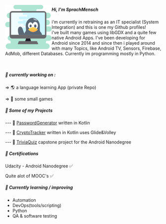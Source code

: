   
 <p align='left'>
  <img width="150" align='left' src="https://raw.githubusercontent.com/Sprachmensch/sprachmensch/master/header.png?raw=true">
  
##### Hi, I'm SprachMensch

i'm currently in retraining as an IT specialist (System Integration) and this is one my Github profiles!<br>
i've built many games using libGDX and a quite few native Android Apps. I've been developing for Android since 2014 and since then i played around with many Topics, like Android TV, Sensors, Firebase, AdMob, different Databases. Currently im programming mostly in Python. 
</p>

<div><br></div>

##### :wrench: currently working on :

=> 🌎 a language learning App (private Repo)

=> :space_invader: some small games

 
##### :file_folder: Some of my Projects

--- :floppy_disk: [PasswordGenerator](https://github.com/Sprachmensch/PWGenerator) written in Kotlin

--- :floppy_disk: [CryptoTracker](https://github.com/Sprachmensch/Kotlin-CryptoTracker) written in Kotlin uses Glide&Volley
   
--- :floppy_disk: [TriviaQuiz](https://github.com/Sprachmensch/TriviaQuiz) capstone project for the Android Nanodegree 

##### :blue_book: Certifications
 Udacity - Android Nanodegree :white_check_mark:
 
 Quite alot of MOOC's :white_check_mark:
 
 ##### 🌱 Currently learning / improving
* Automation 
* DevOps(tools/scripting)
* Python
* QA & software testing

